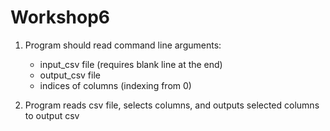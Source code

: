 # Workshop6

1. Program should read command line arguments:
    * input_csv file (requires blank line at the end)
    * output_csv file 
    * indices of columns (indexing from 0)
    
2. Program reads csv file, selects columns, and outputs selected columns to output csv
